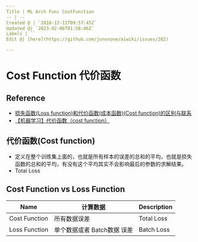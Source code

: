 ```yaml
---
Title | ML Arch Func CostFunction
-- | --
Created @ | `2018-12-12T09:57:45Z`
Updated @| `2023-02-06T01:58:46Z`
Labels | ``
Edit @| [here](https://github.com/junxnone/aiwiki/issues/282)

---
```


# Cost Function 代价函数

## Reference

- [损失函数(Loss function)和代价函数(成本函数)(Cost function)的区别与联系](https://blog.csdn.net/uestc_c2_403/article/details/77387780)
- [【机器学习】代价函数（cost function）](https://www.cnblogs.com/Belter/p/6653773.html)



## 代价函数(Cost function)

- 定义在整个训练集上面的，也就是所有样本的误差的总和的平均，也就是损失函数的总和的平均，有没有这个平均其实不会影响最后的参数的求解结果。
- Total Loss

## Cost Function vs Loss Function

Name | 计算数据 | Description
-- | -- | --
Cost Function | 所有数据误差 | Total Loss
Loss Function | 单个数据或者 Batch数据 误差 | Batch Loss



